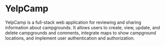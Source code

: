 # YelpCamp

YelpCamp is a full-stack web application for reviewing and sharing information about campgrounds. It allows users to create, view, update, and delete campgrounds and comments, integrate maps to show campground locations, and implement user authentication and authorization.
